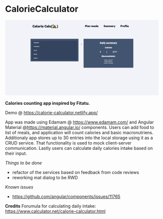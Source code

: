 # CalorieCalculator

![CalorieCalculator Demo](demo/calorie-calc-addingItem.gif)

**Calories counting app inspired by Fitatu.**

Demo @ https://calorie-calculator.netlify.app/

App was made using Edamam @ https://www.edamam.com/ and Angular Material @https://material.angular.io/ components.
Users can add food to list of meals, and application will count calories and basic macronutriens.
Additionaly app stores up to 30 entries into the local storage using it as a CRUD service. That functionality is used to mock client-server communication.
Lastly users can calculate daily calories intake based on their input.


*Things to be done*
- refactor of the services based on feedback from code reviews
- reworking mat dialog to be RWD


*Known issues*
- https://github.com/angular/components/issues/11765

**Credits**
Forumula for calculating daily intake: https://www.calculator.net/calorie-calculator.html
